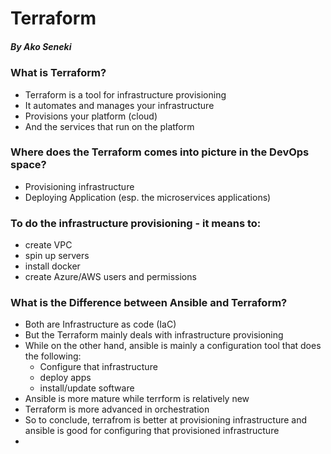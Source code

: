 # Terraform
##### _By Ako Seneki_
### What is Terraform?
* Terraform is a tool for infrastructure provisioning
* It automates and manages your infrastructure
* Provisions your platform (cloud)
* And the services that run on the platform

### Where does the Terraform comes into picture in the DevOps space?
* Provisioning infrastructure
* Deploying Application (esp. the microservices applications)

### To do the infrastructure provisioning - it means to:
* create VPC
* spin up servers
* install docker
* create Azure/AWS users and permissions

### What is the Difference between Ansible and Terraform?
* Both are Infrastructure as code (IaC)
* But the Terraform mainly deals with infrastructure provisioning
* While on the other hand, ansible is mainly a configuration tool that does the following:
    - Configure that infrastructure
    - deploy apps
    - install/update software
* Ansible is more mature while terrform is relatively new
* Terraform is more advanced in orchestration
* So to conclude, terrafrom is better at provisioning infrastructure and ansible is good for configuring that provisioned infrastructure
* 
